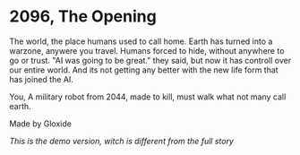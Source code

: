 # 2096, The Opening

The world, the place humans used to call home.
Earth has turned into a warzone, anywere you travel.
Humans forced to hide, without anywhere to go or trust.
"AI was going to be great." they said, but now it has controll over our entire world.
And its not getting any better with the new life form that has joined the AI.

You,
  A military robot from 2044, made to kill, must walk what not many call earth.



Made by Gloxide

*This is the demo version, witch is different from the full story*
